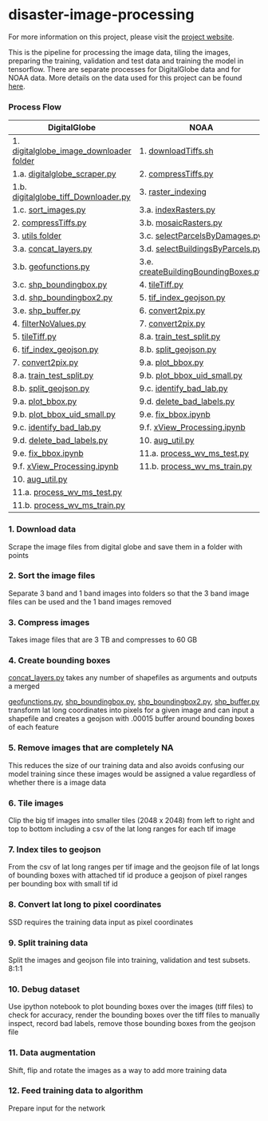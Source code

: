 # disaster-image-processing

For more information on this project, please visit the [project website](https://dds-lab.github.io/disaster-damage-detection/).

This is the pipeline for processing the image data, tiling the images, preparing the training, validation and test data and training the model in tensorflow.  There are separate processes for DigitalGlobe data and for NOAA data.  More details on the data used for this project can be found [here](https://github.com/DDS-Lab/disaster-image-processing/blob/master/data.md). 

### Process Flow

| DigitalGlobe | NOAA |
| --------------------- | --------------------|
|1. [digitalglobe_image_downloader folder](https://github.com/DDS-Lab/disaster-image-processing/tree/master/scripts/digitalglobe_image_downloader)|1. [downloadTiffs.sh]()|
|1.a. [digitalglobe_scraper.py](https://github.com/DDS-Lab/disaster-image-processing/blob/master/scripts/digitalglobe_image_downloader/digitalglobe_scraper.py)|2. [compressTiffs.py](https://github.com/DDS-Lab/disaster-image-processing/blob/master/scripts/raster-processing/raster_utilities/compressTiffs.py)|
|1.b. [digitalglobe_tiff_Downloader.py](https://github.com/DDS-Lab/disaster-image-processing/blob/master/scripts/digitalglobe_image_downloader/digitalglobe_tiff_downloader.py)|3. [raster_indexing]()|
|1.c. [sort_images.py](https://github.com/DDS-Lab/harvey-data-processing/blob/script_cleaning/band_sorting/sort_images.py)|3.a. [indexRasters.py]()|
|2. [compressTiffs.py](https://github.com/DDS-Lab/disaster-image-processing/blob/master/scripts/raster-processing/raster_utilities/compressTiffs.py)|3.b. [mosaicRasters.py](https://github.com/DDS-Lab/disaster-image-processing/blob/master/raster-processing/raster_mosaicking/mosaicRasters.py)|
|3. [utils folder](https://github.com/DDS-Lab/disaster-image-processing/tree/master/scripts/utils)|3.c. [selectParcelsByDamages.py](https://github.com/DDS-Lab/disaster-image-processing/blob/master/training-data-processing/training-data-processing/selectParcelsByDamages.py)|
|3.a. [concat_layers.py](https://github.com/DDS-Lab/disaster-image-processing/blob/master/scripts/utils/concat_layers.py)|3.d. [selectBuildingsByParcels.py](https://github.com/DDS-Lab/disaster-image-processing/blob/master/training-data-processing/training-data-processing/selectBuildingsByParcels.py)|
|3.b. [geofunctions.py](https://github.com/DDS-Lab/disaster-image-processing/blob/master/scripts/utils/geofunctions.py)|3.e. [createBuildingBoundingBoxes.py](https://github.com/DDS-Lab/disaster-image-processing/blob/master/training-data-processing/training-data-processing/createBuildingBoundingBoxes.py)
|3.c. [shp_boundingbox.py](https://github.com/DDS-Lab/disaster-image-processing/blob/master/scripts/utils/shp_boundingbox.py)|4. [tileTiff.py](https://github.com/DDS-Lab/hyak_files/blob/master/tileTiff.py)|
|3.d. [shp_boundingbox2.py](https://github.com/DDS-Lab/disaster-image-processing/blob/master/scripts/utils/shp_boundingbox2.py)|5. [tif_index_geojson.py](https://github.com/DDS-Lab/disaster-image-processing/blob/master/tif_index_geojson.py)|
|3.e. [shp_buffer.py](https://github.com/DDS-Lab/disaster-image-processing/blob/master/scripts/utils/shp_buffer.py)|6. [convert2pix.py](https://github.com/DDS-Lab/disaster-image-processing/blob/master/utils/convert2pix.py)|
|4. [filterNoValues.py](https://github.com/DDS-Lab/disaster-image-processing/blob/master/scripts/raster-processing/raster_sorting/filterNoValues.py)|7. [convert2pix.py](https://github.com/DDS-Lab/disaster-image-processing/blob/master/utils/convert2pix.py)|
|5. [tileTiff.py](https://github.com/DDS-Lab/hyak_files/blob/master/tileTiff.py)|8.a. [train_test_split.py](https://github.com/DDS-Lab/harvey_data_process/blob/master/train_test_split.py)|
|6. [tif_index_geojson.py](https://github.com/DDS-Lab/disaster-image-processing/blob/master/tif_index_geojson.py)|8.b. [split_geojson.py](https://github.com/DDS-Lab/harvey_data_process/blob/master/split_geojson.py)|
|7. [convert2pix.py](https://github.com/DDS-Lab/disaster-image-processing/blob/master/utils/convert2pix.py)|9.a. [plot_bbox.py](https://github.com/DDS-Lab/harvey_data_process/blob/master/plot_bbox.py)|
|8.a. [train_test_split.py](https://github.com/DDS-Lab/harvey_data_process/blob/master/train_test_split.py)|9.b. [plot_bbox_uid_small.py](https://github.com/DDS-Lab/harvey_data_process/blob/master/plot_bbox_uid_small.py)|
|8.b. [split_geojson.py](https://github.com/DDS-Lab/harvey_data_process/blob/master/split_geojson.py)|9.c. [identify_bad_lab.py](https://github.com/DDS-Lab/harvey_data_process/blob/master/identify_bad_labels.py)|
|9.a. [plot_bbox.py](https://github.com/DDS-Lab/harvey_data_process/blob/master/plot_bbox.py)|9.d. [delete_bad_labels.py](https://github.com/DDS-Lab/harvey_data_process/blob/master/delete_bad_labels.py)|
|9.b. [plot_bbox_uid_small.py](https://github.com/DDS-Lab/harvey_data_process/blob/master/plot_bbox_uid_small.py)|9.e. [fix_bbox.ipynb](https://github.com/DDS-Lab/harvey_data_process/blob/master/fix_bbox.ipynb)|
|9.c. [identify_bad_lab.py](https://github.com/DDS-Lab/harvey_data_process/blob/master/identify_bad_labels.py)|9.f. [xView_Processing.ipynb](https://github.com/DDS-Lab/harvey_data_process/blob/master/xView_Processing.ipynb)|
|9.d. [delete_bad_labels.py](https://github.com/DDS-Lab/harvey_data_process/blob/master/delete_bad_labels.py)|10. [aug_util.py](https://github.com/DDS-Lab/harvey_data_process/blob/master/aug_util.py)|
|9.e. [fix_bbox.ipynb](https://github.com/DDS-Lab/harvey_data_process/blob/master/fix_bbox.ipynb)|11.a. [process_wv_ms_test.py](https://github.com/DDS-Lab/harvey_data_process/blob/master/process_wv_ms_test.py)|
|9.f. [xView_Processing.ipynb](https://github.com/DDS-Lab/harvey_data_process/blob/master/xView_Processing.ipynb)|11.b. [process_wv_ms_train.py](https://github.com/DDS-Lab/harvey_data_process/blob/master/process_wv_ms_train.py)|
|10. [aug_util.py](https://github.com/DDS-Lab/harvey_data_process/blob/master/aug_util.py)||
|11.a. [process_wv_ms_test.py](https://github.com/DDS-Lab/harvey_data_process/blob/master/process_wv_ms_test.py)||
|11.b. [process_wv_ms_train.py](https://github.com/DDS-Lab/harvey_data_process/blob/master/process_wv_ms_train.py)||

### 1. Download data

Scrape the image files from digital globe and save them in a folder with points

### 2. Sort the image files

Separate 3 band and 1 band images into folders so that the 3 band image files can be used and the 1 band images removed

### 3. Compress images

Takes image files that are 3 TB and compresses to 60 GB

### 4. Create bounding boxes

[concat_layers.py](https://github.com/DDS-Lab/disaster-image-processing/blob/master/utils/concat_layers.py) takes any number of shapefiles as arguments and outputs a merged

[geofunctions.py](https://github.com/DDS-Lab/disaster-image-processing/blob/master/utils/geofunctions.py), [shp_boundingbox.py](https://github.com/DDS-Lab/disaster-image-processing/blob/master/utils/shp_boundingbox.py), [shp_boundingbox2.py](https://github.com/DDS-Lab/disaster-image-processing/blob/master/utils/shp_boundingbox2.py), [shp_buffer.py](https://github.com/DDS-Lab/disaster-image-processing/blob/master/utils/shp_buffer.py) transform lat long coordinates into pixels for a given image and can input a shapefile and creates a geojson with .00015 buffer around bounding boxes of each feature

### 5. Remove images that are completely NA

This reduces the size of our training data and also avoids confusing our model training since these images would be assigned a value regardless of whether there is a image data

### 6. Tile images

Clip the big tif images into smaller tiles (2048 x 2048) from left to right and top to bottom including a csv of the lat long ranges for each tif image

### 7. Index tiles to geojson

From the csv of lat long ranges per tif image and the geojson file of lat longs of bounding boxes with attached tif id produce a geojson of pixel ranges per bounding box with small tif id

### 8. Convert lat long to pixel coordinates

SSD requires the training data input as pixel coordinates

### 9. Split training data

Split the images and geojson file into training, validation and test subsets.  8:1:1

### 10. Debug dataset

Use ipython notebook to plot bounding boxes over the images (tiff files) to check for accuracy, render the bounding boxes over the tiff files to manually inspect, record bad labels, remove those bounding boxes from the geojson file

### 11. Data augmentation

Shift, flip and rotate the images as a way to add more training data

### 12. Feed training data to algorithm
Prepare input for the network

